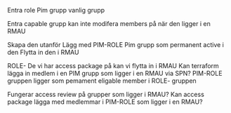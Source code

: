 Entra role
Pim grupp
vanlig grupp

Entra capable grupp kan inte modifera members på när den ligger i en RMAU

Skapa den utanför 
Lägg med PIM-ROLE Pim grupp som permanent active i den
Flytta in den i RMAU


ROLE-  De vi har access package på kan vi flytta in i RMAU
Kan terraform lägga in medlem i en PIM grupp som ligger i en RMAU via SPN?
PIM-ROLE gruppen ligger som pemament eligable member i ROLE- gruppen


Fungerar access review på grupper som ligger i RMAU?
Kan access package lägga med medlemmar i PIM-ROLE som ligger i en RMAU?
